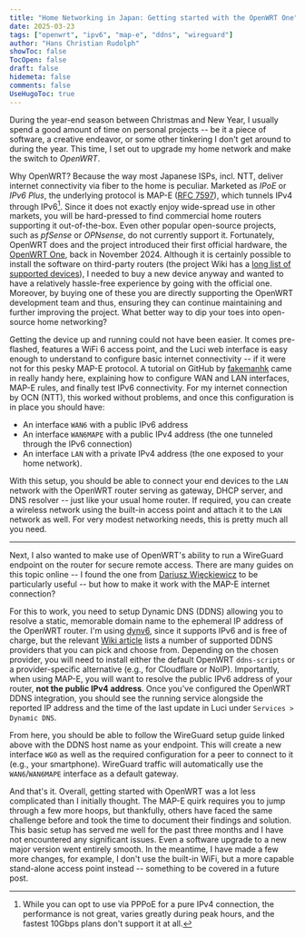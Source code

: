 ```yaml
---
title: "Home Networking in Japan: Getting started with the OpenWRT One"
date: 2025-03-23
tags: ["openwrt", "ipv6", "map-e", "ddns", "wireguard"]
author: "Hans Christian Rudolph"
showToc: false
TocOpen: false
draft: false
hidemeta: false
comments: false
UseHugoToc: true
---
```



During the year-end season between Christmas and New Year, I usually spend a good amount of time on personal projects -- be it a piece of software, a creative endeavor, or some other tinkering I don't get around to during the year. This time, I set out to upgrade my home network and make the switch to *OpenWRT*.

Why OpenWRT? Because the way most Japanese ISPs, incl. NTT, deliver internet connectivity via fiber to the home is peculiar. Marketed as *IPoE* or *IPv6 Plus*, the underlying protocol is MAP-E ([RFC 7597](https://datatracker.ietf.org/doc/rfc7597/)), which tunnels IPv4 through IPv6[^1]. Since it does not exactly enjoy wide-spread use in other markets, you will be hard-pressed to find commercial home routers supporting it out-of-the-box. Even other popular open-source projects, such as *pfSense* or *OPNsense*, do not currently support it. Fortunately, OpenWRT does and the project introduced their first official hardware, the [OpenWRT One](https://openwrt.org/toh/openwrt/one), back in November 2024. Although it is certainly possible to install the software on third-party routers (the project Wiki has a [long list of supported devices](https://openwrt.org/toh/start)), I needed to buy a new device anyway and wanted to have a relatively hassle-free experience by going with the official one. Moreover, by buying one of these you are directly supporting the OpenWRT development team and thus, ensuring they can continue maintaining and further improving the project. What better way to dip your toes into open-source home networking?

Getting the device up and running could not have been easier. It comes pre-flashed, features a WiFi 6 access point, and the Luci web interface is easy enough to understand to configure basic internet connectivity -- if it were not for this pesky MAP-E protocol. A tutorial on GitHub by [fakemanhk](https://github.com/fakemanhk/openwrt-jp-ipoe) came in really handy here, explaining how to configure WAN and LAN interfaces, MAP-E rules, and finally test IPv6 connectivity. For my internet connection by OCN (NTT), this worked without problems, and once this configuration is in place you should have:

- An interface `WAN6` with a public IPv6 address
- An interface `WAN6MAPE` with a public IPv4 address (the one tunneled through the IPv6 connection)
- An interface `LAN` with a private IPv4 address (the one exposed to your home network).

With this setup, you should be able to connect your end devices to the `LAN` network with the OpenWRT router serving as gateway, DHCP server, and DNS resolver -- just like your usual home router. If required, you can create a wireless network using the built-in access point and attach it to the `LAN` network as well. For very modest networking needs, this is pretty much all you need.

-----

Next, I also wanted to make use of OpenWRT's ability to run a WireGuard endpoint on the router for secure remote access. There are many guides on this topic online -- I found the one from [Dariusz Więckiewicz](https://dariusz.wieckiewicz.org/en/installing-vpn-server-on-router-openwrt-wireguard) to be particularly useful -- but how to make it work with the MAP-E internet connection?

For this to work, you need to setup Dynamic DNS (DDNS) allowing you to resolve a static, memorable domain name to the ephemeral IP address of the OpenWRT router. I'm using [dynv6](https://dynv6.com), since it supports IPv6 and is free of charge, but the relevant [Wiki article](https://openwrt.org/docs/guide-user/services/ddns/client) lists a number of supported DDNS providers that you can pick and choose from. Depending on the chosen provider, you will need to install either the default OpenWRT `ddns-scripts` or a provider-specific alternative (e.g., for Cloudflare or NoIP).
Importantly, when using MAP-E, you will want to resolve the public IPv6 address of your router, **not the public IPv4 address**. Once you've configured the OpenWRT DDNS integration, you should see the running service alongside the reported IP address and the time of the last update in Luci under `Services > Dynamic DNS`.

From here, you should be able to follow the WireGuard setup guide linked above with the DDNS host name as your endpoint. This will create a new interface `WG0` as well as the required configuration for a peer to connect to it (e.g., your smartphone). WireGuard traffic will automatically use the `WAN6`/`WAN6MAPE` interface as a default gateway.

And that's it. Overall, getting started with OpenWRT was a lot less complicated than I initially thought. The MAP-E quirk requires you to jump through a few more hoops, but thankfully, others have faced the same challenge before and took the time to document their findings and solution.
This basic setup has served me well for the past three months and I have not encountered any significant issues. Even a software upgrade to a new major version went entirely smooth. In the meantime, I have made a few more changes, for example, I don't use the built-in WiFi, but a more capable stand-alone access point instead -- something to be covered in a future post.

[^1]: While you can opt to use via PPPoE for a pure IPv4 connection, the performance is not great, varies greatly during peak hours, and the fastest 10Gbps plans don't support it at all.